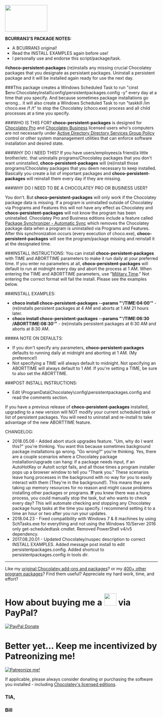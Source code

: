 <img src="https://raw.githubusercontent.com/bcurran3/ChocolateyPackages/master/InstChoco/InstChoco_icon.png" width="139" height="88">

**BCURRAN3'S PACKAGE NOTES:**

* A BCURRAN3 original!
* Read the INSTALL EXAMPLES again before use!
* I personally use and endorse this script/package/task.

#**choco-persistent-packages** (re)installs any missing crucial Chocolatey packages that you designate as persistant packages. Uninstall a persistent package and it will be installed again ready for use the next day. 

###This package creates a Windows Scheduled Task to run "cinst $env:ChocolateyInstall\config\persistentpackages.config -y" every day at a time that you specify. And because sometimes package installations go wrong... it will also create a Windows Scheduled Task to run "taskkill /im choco.exe /f /t" to stop the Chocolatey (choco.exe) process and all child processes at a time you specify.

###WHO IS THIS FOR?
 **choco-persistent-packages** is designed for [Chocolatey Pro](https://chocolatey.org/pricing) and [Chocolatey Business](https://chocolatey.org/pricing) licensed users who's computers are not necessarily under [Active Directory Directory Services Group Policy](https://technet.microsoft.com/en-us/library/hh147307(v=ws.10).aspx) control or other system mananagement utilities that can enforce software installation and desired state.

###WHY DO I NEED THIS?
If you have users/employees/a friend/a little brother/etc. that uninstalls programs/Chocolatey packages that you don't want uninstalled, **choco-persistent-packages** will (re)install those programs/Chocolatey packages that you deem necessary to keep installed. Basically you create a list of important packages and **choco-persistent-packages** will reinstall them every day if they are missing.

###WHY DO I NEED TO BE A CHOCOLATEY PRO OR BUSINESS USER?

You don't. But **choco-persistent-packages** will only work if the Chocolatey package data is missing. If a program is uninstalled outside of Chocolatey via Programs and Features this will not have any effect as Chocolatey and **choco-persistent-packages** will not know the program has been uninstalled. Chocolatey Pro and Business editions include a feature called [Package Synchronizer - Automatic Sync](https://chocolatey.org/docs/features-synchronize) which removes the Chocolatey package data when a program is uninstalled via Programs and Features. After this synchronization occurs (every execution of choco.exe), **choco-persistent-packages** will see the program/package missing and reinstall it at the designated time.
	
###INSTALL INSTRUCTIONS:
You can install **choco-persistent-packages** with TIME and ABORTTIME parameters to make it run daily at your preferred time. If you enter no parameters at all, **choco-persistent-packages** will default to run at midnight every day and abort the process at 1 AM. When entering the TIME and ABORTTIME parameters, use "[Military Time](http://militarytimechart.com/)." Not entering the correct format will fail the install. Please see the examples below.

###INSTALL EXAMPLES:
* **choco install choco-persistent-packages --params "'/TIME:04:00'"** - (re)installs persistent packages at 4 AM and aborts at 1 AM 21 hours later.
* **choco install choco-persistent-packages --params "'/TIME:06:30 /ABORTTIME:08:30'"** - (re)installs persistent packages at 6:30 AM and aborts at 8:30 AM.

####A NOTE ON DEFAULTS:
* If you don't specify any parameters, **choco-persistent-packages** defaults to running daily at midnight and aborting at 1 AM. (My preference!)
* Not specifying a TIME will always default to midnight. Not specifying an ABORTTIME will always default to 1 AM. If you're setting a TIME, be sure to also set the ABORTTIME. 

###POST INSTALL INSTRUCTIONS:
* Edit \ProgramData\Chocolatey\config\persistentpackages.config and read the comments section.

If you have a previous release of **choco-persistent-packages** installed, upgrading to a new version will NOT modify your current scheduled task or list of persistent packages. You will need to uninstall and re-install to take advantage of the new ABORTTIME feature.

CHANGELOG:
* 2018.05.06 - Added abort stuck upgrades feature. "Um, why do I want this?" you're thinking. You want this because sometimes background package installations go wrong. "Go wrong?" you're thinking. Yes, there are a couple scenarios where a Chocolatey package installation/upgrade can hang: if a package needs input, if an AutoHotKey or AutoIt script fails, and all those times a program installer pops up a browser window to tell you "Thank you." These scenarios leave hung processes in the background with no way for you to easily interact with them (They're in the background!). This means they are taking up memory resources for no reason and might cause problems installing other packages or programs. **If** you knew there was a hung process, you could manually stop the task, but who wants to check every day? This will automate checking and stopping any Chocolatey package hung tasks at the time you specify. I recommend setting it to a time an hour or two after you run your updates. 
* 2018.04.23 - Fixed compatibility with Windows 7 & 8 machines by using SchTasks.exe for everything and not using the Windows 10/Server 2016 only get-scheduledtask cmdlet. Removed PowerShell v4/v5 dependency. 
* 2017.08.20.01 - Updated Chocolatey/nuspec description to correct INSTALL EXAMPLES. Added message post install to edit persistentpackages.config. Added shortcut to persistentpackages.config in tools dir.

***

Like my [original Chocolatey add-ons and packages](https://chocolatey.org/search?q=tag%3Abcurran3)? or my [400+ other program packages](https://chocolatey.org/profiles/bcurran3)? Find them useful? Appreciate my hard work, time, and effort?


<h1>How about buying me a <img src="https://cdn.rawgit.com/bcurran3/ChocolateyPackages/master/mylogos/beer.png" alt="" width="40" height="40"> via PayPal?</h1>

[![PayPal Donate](https://www.paypalobjects.com/webstatic/mktg/logo/AM_SbyPP_mc_vs_dc_ae.jpg)](https://www.paypal.me/bcurran3donations)

<h1>Better yet... Keep me incentivized by Patreonizing me!</h1>

[![Patreonize me!](https://c5.patreon.com/external/logo/downloads_wordmark_white_on_coral.png)](https://www.patreon.com/bcurran3)


If applicable, please always consider donating or purchasing the software you installed - including [Chocolatey's licensed editions](https://chocolatey.org/pricing).

<h3>TIA,</h3>

<h3>Bill</h3>